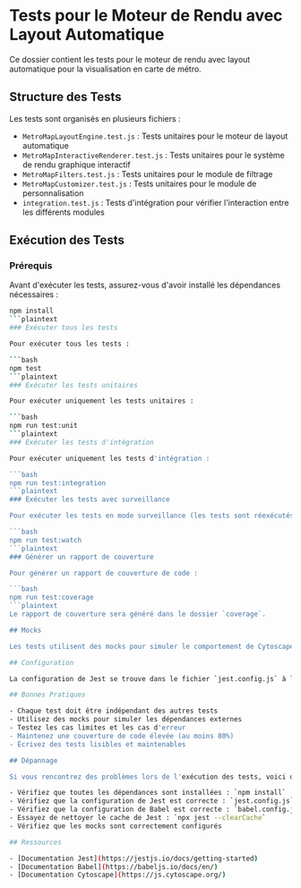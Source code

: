 # Tests pour le Moteur de Rendu avec Layout Automatique

Ce dossier contient les tests pour le moteur de rendu avec layout automatique pour la visualisation en carte de métro.

## Structure des Tests

Les tests sont organisés en plusieurs fichiers :

- `MetroMapLayoutEngine.test.js` : Tests unitaires pour le moteur de layout automatique
- `MetroMapInteractiveRenderer.test.js` : Tests unitaires pour le système de rendu graphique interactif
- `MetroMapFilters.test.js` : Tests unitaires pour le module de filtrage
- `MetroMapCustomizer.test.js` : Tests unitaires pour le module de personnalisation
- `integration.test.js` : Tests d'intégration pour vérifier l'interaction entre les différents modules

## Exécution des Tests

### Prérequis

Avant d'exécuter les tests, assurez-vous d'avoir installé les dépendances nécessaires :

```bash
npm install
```plaintext
### Exécuter tous les tests

Pour exécuter tous les tests :

```bash
npm test
```plaintext
### Exécuter les tests unitaires

Pour exécuter uniquement les tests unitaires :

```bash
npm run test:unit
```plaintext
### Exécuter les tests d'intégration

Pour exécuter uniquement les tests d'intégration :

```bash
npm run test:integration
```plaintext
### Exécuter les tests avec surveillance

Pour exécuter les tests en mode surveillance (les tests sont réexécutés automatiquement lorsque les fichiers sont modifiés) :

```bash
npm run test:watch
```plaintext
### Générer un rapport de couverture

Pour générer un rapport de couverture de code :

```bash
npm run test:coverage
```plaintext
Le rapport de couverture sera généré dans le dossier `coverage`.

## Mocks

Les tests utilisent des mocks pour simuler le comportement de Cytoscape et d'autres dépendances externes. Ces mocks sont définis dans chaque fichier de test.

## Configuration

La configuration de Jest se trouve dans le fichier `jest.config.js` à la racine du projet. La configuration de Babel se trouve dans le fichier `babel.config.js`.

## Bonnes Pratiques

- Chaque test doit être indépendant des autres tests
- Utilisez des mocks pour simuler les dépendances externes
- Testez les cas limites et les cas d'erreur
- Maintenez une couverture de code élevée (au moins 80%)
- Écrivez des tests lisibles et maintenables

## Dépannage

Si vous rencontrez des problèmes lors de l'exécution des tests, voici quelques solutions possibles :

- Vérifiez que toutes les dépendances sont installées : `npm install`
- Vérifiez que la configuration de Jest est correcte : `jest.config.js`
- Vérifiez que la configuration de Babel est correcte : `babel.config.js`
- Essayez de nettoyer le cache de Jest : `npx jest --clearCache`
- Vérifiez que les mocks sont correctement configurés

## Ressources

- [Documentation Jest](https://jestjs.io/docs/getting-started)
- [Documentation Babel](https://babeljs.io/docs/en/)
- [Documentation Cytoscape](https://js.cytoscape.org/)
